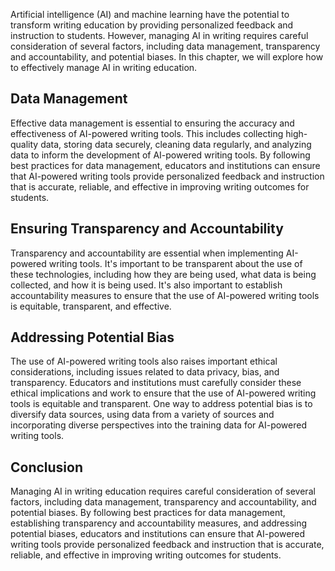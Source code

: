 
Artificial intelligence (AI) and machine learning have the potential to transform writing education by providing personalized feedback and instruction to students. However, managing AI in writing requires careful consideration of several factors, including data management, transparency and accountability, and potential biases. In this chapter, we will explore how to effectively manage AI in writing education.

Data Management
---------------

Effective data management is essential to ensuring the accuracy and effectiveness of AI-powered writing tools. This includes collecting high-quality data, storing data securely, cleaning data regularly, and analyzing data to inform the development of AI-powered writing tools. By following best practices for data management, educators and institutions can ensure that AI-powered writing tools provide personalized feedback and instruction that is accurate, reliable, and effective in improving writing outcomes for students.

Ensuring Transparency and Accountability
----------------------------------------

Transparency and accountability are essential when implementing AI-powered writing tools. It's important to be transparent about the use of these technologies, including how they are being used, what data is being collected, and how it is being used. It's also important to establish accountability measures to ensure that the use of AI-powered writing tools is equitable, transparent, and effective.

Addressing Potential Bias
-------------------------

The use of AI-powered writing tools also raises important ethical considerations, including issues related to data privacy, bias, and transparency. Educators and institutions must carefully consider these ethical implications and work to ensure that the use of AI-powered writing tools is equitable and transparent. One way to address potential bias is to diversify data sources, using data from a variety of sources and incorporating diverse perspectives into the training data for AI-powered writing tools.

Conclusion
----------

Managing AI in writing education requires careful consideration of several factors, including data management, transparency and accountability, and potential biases. By following best practices for data management, establishing transparency and accountability measures, and addressing potential biases, educators and institutions can ensure that AI-powered writing tools provide personalized feedback and instruction that is accurate, reliable, and effective in improving writing outcomes for students.
